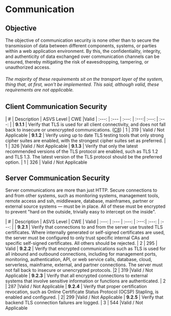 
# Communication

## Objective

The objective of communication security is none other than to secure the transmission of data between different components, systems, or parties within a web application environment. By this, the confidentiality, integrity, and authenticity of data exchanged over communication channels can be ensured, thereby mitigating the risk of eavesdropping, tampering, or unauthorized access.


###### The majority of these requirements sit on the transport layer of the system, thing that, at first, won't be implemented. This said, although valid, these requirements are not applicable.

## Client Communication Security

| # | Description | ASVS Level | CWE |Valid
| :---: | :--- | :---: | :---:| :---: | :---: |
| **9.1.1** | Verify that TLS is used for all client connectivity, and does not fall back to insecure or unencrypted communications. ([C8](https://owasp.org/www-project-proactive-controls/#div-numbering)) | 1 | 319 | Valid / Not Applicable
| **9.1.2** | Verify using up to date TLS testing tools that only strong cipher suites are enabled, with the strongest cipher suites set as preferred. | 1 | 326 |Valid / Not Applicable
| **9.1.3** | Verify that only the latest recommended versions of the TLS protocol are enabled, such as TLS 1.2 and TLS 1.3. The latest version of the TLS protocol should be the preferred option. | 1 | 326 | Valid / Not Applicable

## Server Communication Security

Server communications are more than just HTTP. Secure connections to and from other systems, such as monitoring systems, management tools, remote access and ssh, middleware, database, mainframes, partner or external source systems &mdash; must be in place. All of these must be encrypted to prevent "hard on the outside, trivially easy to intercept on the inside".

| # | Description | ASVS Level | CWE | Valid
| :---: | :--- | :---: | :---:| :---: | :---: |
| **9.2.1** | Verify that connections to and from the server use trusted TLS certificates. Where internally generated or self-signed certificates are used, the server must be configured to only trust specific internal CAs and specific self-signed certificates. All others should be rejected. | 2 | 295 | Valid
| **9.2.2** | Verify that encrypted communications such as TLS is used for all inbound and outbound connections, including for management ports, monitoring, authentication, API, or web service calls, database, cloud, serverless, mainframe, external, and partner connections. The server must not fall back to insecure or unencrypted protocols. |2 | 319 |Valid / Not Applicable
| **9.2.3** | Verify that all encrypted connections to external systems that involve sensitive information or functions are authenticated. | 2 | 287 |Valid / Not Applicable
| **9.2.4** | Verify that proper certification revocation, such as Online Certificate Status Protocol (OCSP) Stapling, is enabled and configured. | 2| 299 |Valid / Not Applicable
| **9.2.5** | Verify that backend TLS connection failures are logged. | 3 | 544 |Valid / Not Applicable


